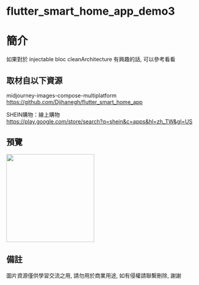 # flutter_smart_home_app_demo3

簡介
==================================
如果對於 injectable bloc cleanArchitecture 有興趣的話, 可以參考看看                               

取材自以下資源
--------
midjourney-images-compose-multiplatform           
https://github.com/Djihanegh/flutter_smart_home_app      
	
SHEIN購物：線上購物           
https://play.google.com/store/search?q=shein&c=apps&hl=zh_TW&gl=US                                                                                                  
                                                                                                                                                                       
預覽
--------
<p align="left">
  <img src="https://i.imgur.com/239pRpX.jpeg" width="230"/>
</p> 

備註
--------
圖片資源僅供學習交流之用, 請勿用於商業用途, 如有侵權請聯繫刪除, 謝謝   
